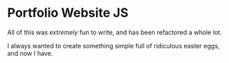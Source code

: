 # Portfolio Website JS

All of this was <i>extremely</i> fun to write, and has been refactored a whole lot. 

I always wanted to create something simple full of ridiculous easter eggs, and now I have. 
